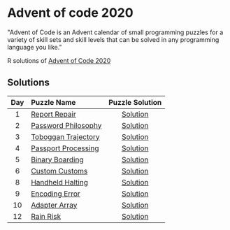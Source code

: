 # Advent of code 2020

"Advent of Code is an Advent calendar of small programming puzzles for a variety of skill sets and skill levels that can be solved in any programming language you like." 

R solutions of [Advent of Code 2020](https://adventofcode.com/2020) 

## Solutions

| Day | Puzzle Name | Puzzle Solution|
|:---:|:---|:---:|
| 1 | [Report Repair](https://adventofcode.com/2020/day/1) | [Solution](./report_repair.R) |
| 2 | [Password Philosophy](https://adventofcode.com/2020/day/2) | [Solution](./password_philosophy.R) | 
| 3 | [Toboggan Trajectory](https://adventofcode.com/2020/day/3) | [Solution](./toboggan_trajectory.R) | 
| 4 | [Passport Processing](https://adventofcode.com/2020/day/4) | [Solution](./passport_processing.R) |
| 5 | [Binary Boarding](https://adventofcode.com/2020/day/5) | [Solution](./binary_boarding.R) |
| 6 | [Custom Customs](https://adventofcode.com/2020/day/6) | [Solution](./custom_customs.R) |
| 8 | [Handheld Halting](https://adventofcode.com/2020/day/8) | [Solution](./handheld_halting.R) |
| 9 | [Encoding Error](https://adventofcode.com/2020/day/9) | [Solution](./encoding_error.R) | 
| 10 | [Adapter Array](https://adventofcode.com/2020/day/10) | [Solution](./adapter_array.R) | 
| 12 | [Rain Risk](https://adventofcode.com/2020/day/12) | [Solution](./rain_risk.R) |
